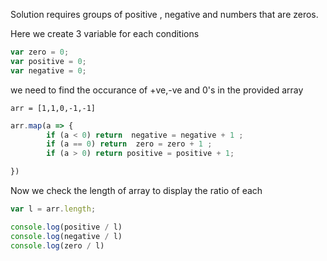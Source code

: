 Solution requires groups of positive , negative and numbers that are zeros.

Here we create 3 variable for each conditions
```javascript
var zero = 0;
var positive = 0;
var negative = 0;
```
we need to find the occurance of +ve,-ve and 0's in the provided array 

```
arr = [1,1,0,-1,-1]
```
```javascript
arr.map(a => {
        if (a < 0) return  negative = negative + 1 ;
        if (a == 0) return  zero = zero + 1 ;
        if (a > 0) return positive = positive + 1;

})
```
Now we check the length of array to display the ratio of each 

```javascript
var l = arr.length;

console.log(positive / l)
console.log(negative / l)
console.log(zero / l)
```
